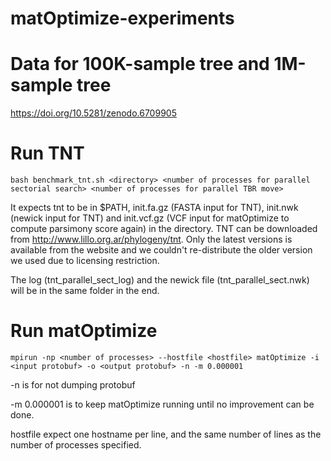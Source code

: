 # matOptimize-experiments
# Data for 100K-sample tree and 1M-sample tree
  https://doi.org/10.5281/zenodo.6709905

# Run TNT
```
bash benchmark_tnt.sh <directory> <number of processes for parallel sectorial search> <number of processes for parallel TBR move>
```
It expects tnt to be in $PATH, init.fa.gz (FASTA input for TNT), init.nwk (newick input for TNT) and init.vcf.gz (VCF input for matOptimize to compute parsimony score again) in the directory. TNT can be downloaded from http://www.lillo.org.ar/phylogeny/tnt. Only the latest versions is available from the website and we couldn't re-distribute the older version we used due to licensing restriction.

The log (tnt_parallel_sect_log) and the newick file (tnt_parallel_sect.nwk) will be in the same folder in the end.

# Run matOptimize
```
mpirun -np <number of processes> --hostfile <hostfile> matOptimize -i <input protobuf> -o <output protobuf> -n -m 0.000001
```
-n is for not dumping protobuf

-m 0.000001 is to keep matOptimize running until no improvement can be done.

hostfile expect one hostname per line, and the same number of lines as the number of processes specified.
